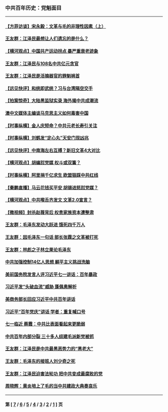 ### 中共百年历史：党魁面目
---
#### [【方菲访谈】宋永毅：文革与毛的非理性因素（上）](../../pages/nf1176107/n13469956.md?04210430) 
#### [王友群：江泽民最想让人们遗忘的是什么？](../../pages/nf1176107/n13408949.md?04210430) 
#### [【横河观点】中国共产运动拐点 暴严重衰老迹象](../../pages/nf1176107/n13388333.md?04210430) 
#### [王友群：江泽民与108名中共亿元贪官](../../pages/nf1176107/n13352358.md?04210430) 
#### [王友群：江泽民是活摘器官的罪魁祸首](../../pages/nf1176107/n13336903.md?04210430) 
#### [【远见快评】和统即武统？习与台湾隔空交手](../../pages/nf1176107/n13297739.md?04210430) 
#### [【拍案惊奇】大陆黑监狱实录 海外揭中共成潮流](../../pages/nf1176107/n13288853.md?04210430) 
#### [澳中文媒体主编谈马克思主义如何毒害中国](../../pages/nf1176107/n13257387.md?04210430) 
#### [【时事纵横】金人庆短命？中共元老长寿引关注](../../pages/nf1176107/n13217934.md?04210430) 
#### [【时事纵横】刘鹤发“定心丸”天安门现凶兆](../../pages/nf1176107/n13215416.md?04210430) 
#### [【远见快评】中南海左右互搏？新旧文革4大对比](../../pages/nf1176107/n13214745.md?04210430) 
#### [【横河观点】胡编怼党媒 权斗或双簧？](../../pages/nf1176107/n13210864.md?04210430) 
#### [【时事纵横】阿里捐千亿求生 欧盟狠踩中共红线](../../pages/nf1176107/n13206431.md?04210430) 
#### [【秦鹏直播】马云花钱买平安 胡锡进怒怼党媒？](../../pages/nf1176107/n13206392.md?04210430) 
#### [【横河观点】中共喉舌齐发文 文革2.0宣言？](../../pages/nf1176107/n13201248.md?04210430) 
#### [【微视频】封杀赵薇背后 权贵家族资本遭整肃](../../pages/nf1176107/n13197798.md?04210430) 
#### [王友群：毛泽东发动大跃进 饿死四千万人](../../pages/nf1176107/n13177158.md?04210430) 
#### [王友群：因毛泽东一句话 部长张霖之文革被打死](../../pages/nf1176107/n13161711.md?04210430) 
#### [王友群：林彪之子林立果论毛泽东](../../pages/nf1176107/n13128622.md?04210430) 
#### [中共加强控制14亿人思想 躺平主义挑战洗脑](../../pages/nf1176107/n13094299.md?04210430) 
#### [美前国务院发言人评习近平七一讲话：百年暴政](../../pages/nf1176107/n13066986.md?04210430) 
#### [习近平发“头破血流”威胁 蓬佩奥解析](../../pages/nf1176107/n13063604.md?04210430) 
#### [美商务部长回应习近平中共百年讲话](../../pages/nf1176107/n13062903.md?04210430) 
#### [习近平“百年党庆”讲话 学者：重复喊口号](../../pages/nf1176107/n13061411.md?04210430) 
#### [七一临近 蔡霞：中共比表面看起来更脆弱](../../pages/nf1176107/n13056418.md?04210430) 
#### [中共百年内部分裂 三十多人组建毛派新党被抓](../../pages/nf1176107/n13044023.md?04210430) 
#### [王友群：江泽民是中共最黑恶势力的“黑老大”](../../pages/nf1176107/n13022180.md?04210430) 
#### [王友群：毛泽东的接班人刘少奇之死](../../pages/nf1176107/n12991772.md?04210430) 
#### [王友群：江泽民迫害法轮功 把中共变成最腐败的党](../../pages/nf1176107/n12947347.md?04210430) 
#### [周晓辉：黄炎培上了毛的当中共建政大典奏哀乐](../../pages/nf1176107/n12942780.md?04210430) 

---
#### 第 [ [7](./7.md?04210430) / [6](./6.md?04210430) / [5](./5.md?04210430) / [4](./4.md?04210430) / [3](./3.md?04210430) / [2](./2.md?04210430) / [1](./1.md?04210430) ] 页
